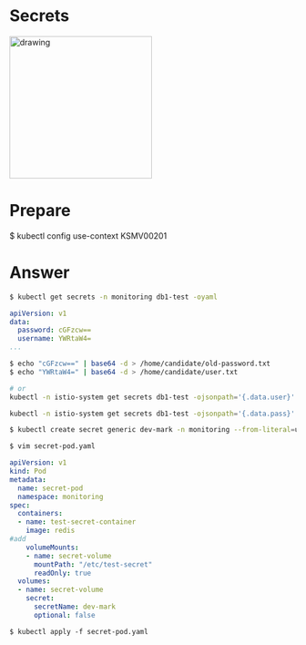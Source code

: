 # Secrets

<img src="../images/3.png" alt="drawing" width="250"/>

# Prepare
$ kubectl config use-context KSMV00201
# Answer

```sh
$ kubectl get secrets -n monitoring db1-test -oyaml
```
```yaml
apiVersion: v1
data:
  password: cGFzcw==
  username: YWRtaW4=
...
```
```bash
$ echo "cGFzcw==" | base64 -d > /home/candidate/old-password.txt
$ echo "YWRtaW4=" | base64 -d > /home/candidate/user.txt

# or 
kubectl -n istio-system get secrets db1-test -ojsonpath='{.data.user}'|base64 -d > /etc/candidate/user.txt

kubectl -n istio-system get secrets db1-test -ojsonpath='{.data.pass}'|base64 -d > /etc/candidate/pass.txt

$ kubectl create secret generic dev-mark -n monitoring --from-literal=username=production-instance --from-literal=password=aVJdk7NSjk

$ vim secret-pod.yaml
```

```yaml
apiVersion: v1
kind: Pod
metadata:
  name: secret-pod
  namespace: monitoring
spec:
  containers:
  - name: test-secret-container
    image: redis
#add
    volumeMounts:
    - name: secret-volume
      mountPath: "/etc/test-secret"
      readOnly: true
  volumes:
  - name: secret-volume
    secret:
      secretName: dev-mark
      optional: false
```
```
$ kubectl apply -f secret-pod.yaml
```
